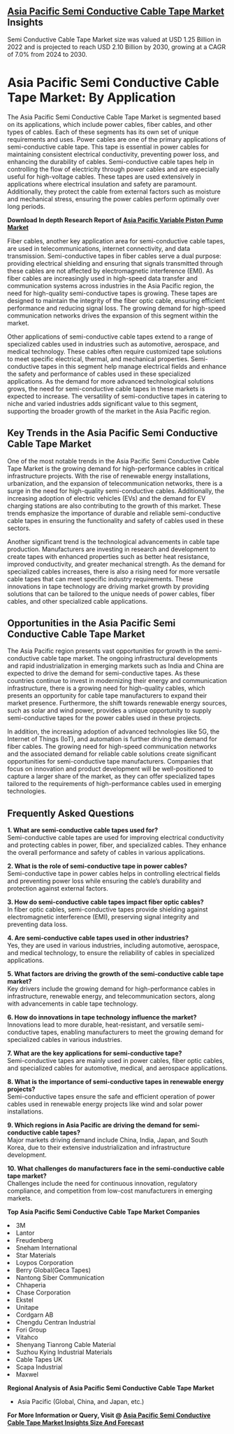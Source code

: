 <h2><a href="https://www.verifiedmarketreports.com/download-sample/?rid=309014&amp;utm_source=Github-Feb&amp;utm_medium=219" target="_blank">Asia Pacific Semi Conductive Cable Tape Market</a> Insights</h2><p>Semi Conductive Cable Tape Market size was valued at USD 1.25 Billion in 2022 and is projected to reach USD 2.10 Billion by 2030, growing at a CAGR of 7.0% from 2024 to 2030.</p><p><h1>Asia Pacific Semi Conductive Cable Tape Market: By Application</h1> <p>The Asia Pacific Semi Conductive Cable Tape Market is segmented based on its applications, which include power cables, fiber cables, and other types of cables. Each of these segments has its own set of unique requirements and uses. Power cables are one of the primary applications of semi-conductive cable tape. This tape is essential in power cables for maintaining consistent electrical conductivity, preventing power loss, and enhancing the durability of cables. Semi-conductive cable tapes help in controlling the flow of electricity through power cables and are especially useful for high-voltage cables. These tapes are used extensively in applications where electrical insulation and safety are paramount. Additionally, they protect the cable from external factors such as moisture and mechanical stress, ensuring the power cables perform optimally over long periods. <br> <b><p><strong>Download In depth Research Report of <a href="https://www.verifiedmarketreports.com/download-sample/?rid=236118&amp;utm_source=Pulse-Dec&amp;utm_medium=219" target="_blank">Asia Pacific Variable Piston Pump Market</a></strong></p></b></p> <p>Fiber cables, another key application area for semi-conductive cable tapes, are used in telecommunications, internet connectivity, and data transmission. Semi-conductive tapes in fiber cables serve a dual purpose: providing electrical shielding and ensuring that signals transmitted through these cables are not affected by electromagnetic interference (EMI). As fiber cables are increasingly used in high-speed data transfer and communication systems across industries in the Asia Pacific region, the need for high-quality semi-conductive tapes is growing. These tapes are designed to maintain the integrity of the fiber optic cable, ensuring efficient performance and reducing signal loss. The growing demand for high-speed communication networks drives the expansion of this segment within the market. <br> <p>Other applications of semi-conductive cable tapes extend to a range of specialized cables used in industries such as automotive, aerospace, and medical technology. These cables often require customized tape solutions to meet specific electrical, thermal, and mechanical properties. Semi-conductive tapes in this segment help manage electrical fields and enhance the safety and performance of cables used in these specialized applications. As the demand for more advanced technological solutions grows, the need for semi-conductive cable tapes in these markets is expected to increase. The versatility of semi-conductive tapes in catering to niche and varied industries adds significant value to this segment, supporting the broader growth of the market in the Asia Pacific region.</p> <h2>Key Trends in the Asia Pacific Semi Conductive Cable Tape Market</h2> <p>One of the most notable trends in the Asia Pacific Semi Conductive Cable Tape Market is the growing demand for high-performance cables in critical infrastructure projects. With the rise of renewable energy installations, urbanization, and the expansion of telecommunication networks, there is a surge in the need for high-quality semi-conductive cables. Additionally, the increasing adoption of electric vehicles (EVs) and the demand for EV charging stations are also contributing to the growth of this market. These trends emphasize the importance of durable and reliable semi-conductive cable tapes in ensuring the functionality and safety of cables used in these sectors.</p> <p>Another significant trend is the technological advancements in cable tape production. Manufacturers are investing in research and development to create tapes with enhanced properties such as better heat resistance, improved conductivity, and greater mechanical strength. As the demand for specialized cables increases, there is also a rising need for more versatile cable tapes that can meet specific industry requirements. These innovations in tape technology are driving market growth by providing solutions that can be tailored to the unique needs of power cables, fiber cables, and other specialized cable applications.</p> <h2>Opportunities in the Asia Pacific Semi Conductive Cable Tape Market</h2> <p>The Asia Pacific region presents vast opportunities for growth in the semi-conductive cable tape market. The ongoing infrastructural developments and rapid industrialization in emerging markets such as India and China are expected to drive the demand for semi-conductive tapes. As these countries continue to invest in modernizing their energy and communication infrastructure, there is a growing need for high-quality cables, which presents an opportunity for cable tape manufacturers to expand their market presence. Furthermore, the shift towards renewable energy sources, such as solar and wind power, provides a unique opportunity to supply semi-conductive tapes for the power cables used in these projects.</p> <p>In addition, the increasing adoption of advanced technologies like 5G, the Internet of Things (IoT), and automation is further driving the demand for fiber cables. The growing need for high-speed communication networks and the associated demand for reliable cable solutions create significant opportunities for semi-conductive tape manufacturers. Companies that focus on innovation and product development will be well-positioned to capture a larger share of the market, as they can offer specialized tapes tailored to the requirements of high-performance cables used in emerging technologies.</p> <h2>Frequently Asked Questions</h2> <p><b>1. What are semi-conductive cable tapes used for?</b><br> Semi-conductive cable tapes are used for improving electrical conductivity and protecting cables in power, fiber, and specialized cables. They enhance the overall performance and safety of cables in various applications.</p> <p><b>2. What is the role of semi-conductive tape in power cables?</b><br> Semi-conductive tape in power cables helps in controlling electrical fields and preventing power loss while ensuring the cable’s durability and protection against external factors.</p> <p><b>3. How do semi-conductive cable tapes impact fiber optic cables?</b><br> In fiber optic cables, semi-conductive tapes provide shielding against electromagnetic interference (EMI), preserving signal integrity and preventing data loss.</p> <p><b>4. Are semi-conductive cable tapes used in other industries?</b><br> Yes, they are used in various industries, including automotive, aerospace, and medical technology, to ensure the reliability of cables in specialized applications.</p> <p><b>5. What factors are driving the growth of the semi-conductive cable tape market?</b><br> Key drivers include the growing demand for high-performance cables in infrastructure, renewable energy, and telecommunication sectors, along with advancements in cable tape technology.</p> <p><b>6. How do innovations in tape technology influence the market?</b><br> Innovations lead to more durable, heat-resistant, and versatile semi-conductive tapes, enabling manufacturers to meet the growing demand for specialized cables in various industries.</p> <p><b>7. What are the key applications for semi-conductive tape?</b><br> Semi-conductive tapes are mainly used in power cables, fiber optic cables, and specialized cables for automotive, medical, and aerospace applications.</p> <p><b>8. What is the importance of semi-conductive tapes in renewable energy projects?</b><br> Semi-conductive tapes ensure the safe and efficient operation of power cables used in renewable energy projects like wind and solar power installations.</p> <p><b>9. Which regions in Asia Pacific are driving the demand for semi-conductive cable tapes?</b><br> Major markets driving demand include China, India, Japan, and South Korea, due to their extensive industrialization and infrastructure development.</p> <p><b>10. What challenges do manufacturers face in the semi-conductive cable tape market?</b><br> Challenges include the need for continuous innovation, regulatory compliance, and competition from low-cost manufacturers in emerging markets.</p> </p><p><strong>Top Asia Pacific Semi Conductive Cable Tape Market Companies</strong></p><div data-test-id=""><p><li>3M</li><li> Lantor</li><li> Freudenberg</li><li> Sneham International</li><li> Star Materials</li><li> Loypos Corporation</li><li> Berry Global(Geca Tapes)</li><li> Nantong Siber Communication</li><li> Chhaperia</li><li> Chase Corporation</li><li> Ekstel</li><li> Unitape</li><li> Cordgarn AB</li><li> Chengdu Centran Industrial</li><li> Fori Group</li><li> Vitahco</li><li> Shenyang Tianrong Cable Material</li><li> Suzhou Kying Industrial Materials</li><li> Cable Tapes UK</li><li> Scapa Industrial</li><li> Maxwel</li></p><div><strong>Regional Analysis of&nbsp;Asia Pacific Semi Conductive Cable Tape Market</strong></div><ul><li dir="ltr"><p dir="ltr">Asia Pacific (Global, China, and Japan, etc.)</p></li></ul><p><strong>For More Information or Query, Visit @&nbsp;</strong><strong><a href="https://www.verifiedmarketreports.com/product/semi-conductive-cable-tape-market/?utm_source=Github-Feb&amp;utm_medium=219" target="_blank">Asia Pacific Semi Conductive Cable Tape Market Insights Size And Forecast</a></strong></p></div><h2>&nbsp;</h2><div data-test-id="">&nbsp;</div>
